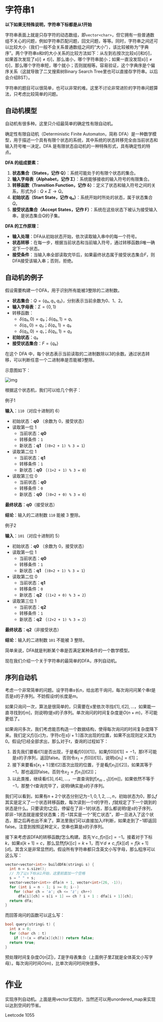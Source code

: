 # 字符串1



**以下如果无特殊说明，字符串下标都是从$1$开始**



字符串表面上就是只存字符的动态数组，即`vector<char>`，但它拥有一些普通数组不关心的问题，例如字符串匹配问题，回文问题，等等。同时，字符串之间还可以比较大小（我们一般不会关系普通数组之间的“大小”），该比较被称为“字典序”。两个字符串$s$和$t$的大小关系的比较方法如下：从左到右按次比较$s[i]$和$t[i]$，如果首次发现了$s[i]\ne t[i]$，那么谁小，哪个字符串就小；如果一直没发现$s[i]\ne t[i]$，那么哪个字符串短，哪个就小；否则就相等。容易验证，这个字典序是个偏序关系（这就导致了二叉搜索树Binary Search Tree里也可以直接存字符串。以后会介绍BST）。



字符串的题目可以很简单，也可以非常的难。这里不讨论非常进阶的字符串问题算法，只考虑比较简单的问题。



## 自动机模型

自动机有很多种。这里只介绍最简单的确定性有限自动机。



确定性有限自动机（Deterministic Finite Automaton，简称 DFA）是一种数学模型，用于描述一个具有有限个状态的系统，其中系统的状态转移完全由当前状态和输入符号唯一决定。DFA 是有限状态自动机的一种特殊形式，具有确定性的特点。

**DFA 的组成要素：**

1. **状态集合（States，记作 Q）**：系统可能处于的有限个状态的集合。
2. **输入字母表（Alphabet，记作 Σ）**：系统能够接收的输入符号的有限集合。
3. **转移函数（Transition Function，记作 δ）**：定义了状态和输入符号之间的关系，形式为$δ: Q × Σ → Q$。
4. **初始状态（Start State，记作 q₀）**：系统开始时所处的状态，属于状态集合$Q$。
5. **接受状态集合（Accept States，记作 F）**：系统在这些状态下被认为接受输入串，是状态集合$Q$的子集。

**DFA 的工作原理：**

- **输入处理**：DFA从初始状态开始，依次读取输入串中的每一个符号。
- **状态转移**：在每一步，根据当前状态和当前输入符号，通过转移函数$δ$唯一确定下一个状态。
- **接受条件**：当输入串全部读取完毕后，如果最终状态属于接受状态集合$F$，则DFA接受该输入串；否则，拒绝。

## 自动机的例子

假设需要构建一个DFA，用于识别所有能被$3$整除的二进制数。

- **状态集合**：$Q = \{q₀, q₁, q₂\}$，分别表示当前余数为$0$、$1$、$2$。
- **输入字母表**：$Σ = \{0, 1\}$
- 转移函数：
  - $δ(q₀, 0) = q₀；δ(q₀, 1) = q₁$
  - $δ(q₁, 0) = q₂；δ(q₁, 1) = q₀$
  - $δ(q₂, 0) = q₁；δ(q₂, 1) = q₂$
- **初始状态**：$q₀$
- **接受状态集合**：$F = \{q₀\}$

在这个 DFA 中，每个状态表示当前读取的二进制数除以$3$的余数。通过状态转移，可以判断任意一个二进制串是否能被$3$整除。

示意图如下：

![img](https://imgr.whimsical.com/object/Lxqg38Mw1NyKXncP4kjg2X)

根据这个状态机，我们可以给几个例子：

例子1

**输入**：`110`（对应十进制的 6）

- 初始状态：**q0** （余数为 0，接受状态）
- 读取第一位 1
  - 当前状态：**q0**
  - 转移条件：`1`
  - 新状态：**q1** （`(0×2 + 1) % 3 = 1`）
- 读取第二位 1
  - 当前状态：**q1**
  - 转移条件：`1`
  - 新状态：**q0** （`(1×2 + 1) % 3 = 0`）
- 读取第三位 0
  - 当前状态：**q0**
  - 转移条件：`0`
  - 新状态：**q0** （`(0×2 + 0) % 3 = 0`）

**最终状态**：**q0**（接受状态）

**结论**：输入的二进制数 `110` 能被 3 整除。



例子2

**输入**：`101`（对应十进制的 5）

- 初始状态：**q0** （余数为 0，接受状态）
- 读取第一位 1
  - 当前状态：**q0**
  - 转移条件：`1`
  - 新状态：**q1** （`(0×2 + 1) % 3 = 1`）
- 读取第二位 0
  - 当前状态：**q1**
  - 转移条件：`0`
  - 新状态：**q2** （`(1×2 + 0) % 3 = 2`）
- 读取第三位 1
  - 当前状态：**q2**
  - 转移条件：`1`
  - 新状态：**q2** （`(2×2 + 1) % 3 = 2`）

**最终状态**：**q2**（非接受状态）

**结论**：输入的二进制数 `101` 不能被 3 整除。



简单来说，DFA就是判断某个串是否满足某种条件的一个数学模型。

现在我们介绍一个关于字符串的最简单的DFA，序列自动机。



## 序列自动机

考虑一个非常简单的问题。设字符串$s$长$n$，给出若干询问，每次询问问某个串$t$是否是$s$的子序列。不妨假设$t$的长度是$m$。

如果只询问一次，算法是很简单的，只需要在$s$里依次寻找$t[1],t[2],...$，如果能一直寻找到$t[m]$，则说明$t$是$s$的子序列。单次询问的时间复杂度是$O(n+m)$，不可能更低了。

如果询问多次，我们考虑能否构造一个数据结构，使得每次询问的时间复杂度降下来。我们定义$f[i][c]$为，字符$c$在$s[i+1:]$首次出现的位置，如果不出现则定义其为$0$。假设$f$已经全部求出，那么对于$t$，查询的过程如下：

1. 首先我们要看$t[1]$是否出现，于是看$f[0][t[1]]$，如果$f[0][t[1]]=-1$，那$t$不可能是$s$的子序列，返回false。否则令$x_1=f[0][t[1]]$，说明$s[x_1]=t[1]$；
2. 接下来要看$s[x_1+1:]$里$t[2]$首次出现的位置，于是看$f[x_1][t[2]]$，如果其等于$-1$，那也返回false。否则令$x_2=f[x_1][t[2]]$；
3. 以此类推，继续看$t[3],t[4],...$，一直查询到$f[x_{m-1}][t[m]]$，如果依然不等于$-1$，那整个$t$查询完毕了，说明$t$确实是$s$的子序列。

我们可以看到，如果有$n+2$个状态分别记为$-1,0,1,2,...,n$，初始状态为$0$，那么$f$其实是定义了一个状态转移函数，每次读到一个$t$的字符，$f$就规定了下一个跳到的状态是什么。只要读完$t$之后，停留在了非$-1$的状态，那么都说明$t$是$s$的子序列，即非$-1$状态就是接受状态集；而$-1$其实是一个“死亡状态”，即一旦进入了这个状态，那之后再也出不来了。算法里我们可以直接加入if判断，如果走到了$-1$即返回false。注意到按照这种定义，空串也算是$s$的子序列。



接下来考虑该DFA的转移函数$f$怎么构建。首先$\forall c, f[n][c]=-1$。接着对于下标$k$，如果$s[k+1]=c$，那么显然$f[k][c]=k+1$，而$\forall d\ne c, f[k][d]=f[k+1][d]$。其含义是非常显然的。假设所有字符串都只含英文小写字母，那么程序可以这么写：

```cpp
vector<vector<int>> buildDFA(string& s) {
  int n = s.size();
  // 为了让s下标从1开始，这里前面加一个空格
  s = " " + s;
  vector<vector<int>> dfa(n + 1, vector<int>(26, -1));
  for (int i = n - 1; i >= 0; i--)
    for (char ch = 'a'; ch <= 'z'; ch++)
      dfa[i][ch] = s[i + 1] == ch ? i + 1 : dfa[i + 1][ch];
  return dfa;
}
```

而回答询问的函数可以这么写：

```cpp
bool query(string& t) {
  int x = 0;
  for (char ch : t)
    if (!~(x = dfa[x][ch])) return false;
  return true;
}
```



预处理时间复杂度$O(n|\Sigma|)$，$\Sigma$是字母表集合（上面例子里$\Sigma$就是全体英文小写字母）。每次询问时间$O(m)$，比单次询问时间快很多。



# 作业

实现序列自动机。上面是用vector实现的，当然还可以用unordered_map来实现以达到空间的节省。

Leetcode 1055

